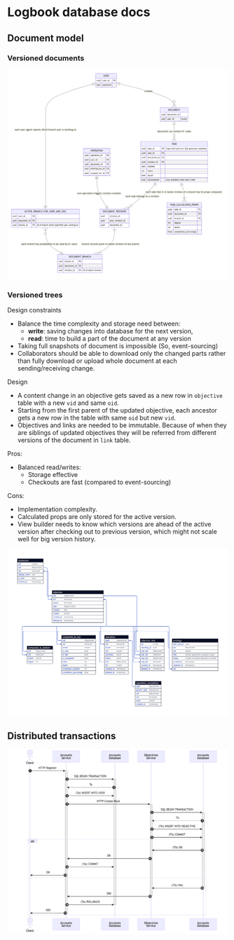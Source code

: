 # Logbook database docs

## Document model

### Versioned documents

![](branching.png)

### Versioned trees

Design constraints

- Balance the time complexity and storage need between: 
  - **write**: saving changes into database for the next version, 
  - **read**: time to build a part of the document at any version
- Taking full snapshots of document is impossible (So, event-sourcing)
- Collaborators should be able to download only the changed parts rather than fully download or upload whole document at each sending/receiving change.

Design

- A content change in an objective gets saved as a new row in `objective` table with a new `vid` and same `oid`.
- Starting from the first parent of the updated objective, each ancestor gets a new row in the table with same `oid` but new `vid`.
- Objectives and links are needed to be immutable. Because of when they are siblings of updated objectives they will be referred from different versions of the document in `link` table.

Pros:

- Balanced read/writes: 
  - Storage effective
  - Checkouts are fast (compared to event-sourcing)

Cons:

- Implementation complexity.
- Calculated props are only stored for the active version.
- View builder needs to know which versions are ahead of the active version after checking out to previous version, which might not scale well for big version history.

![](simplified.png)

## Distributed transactions

![](transactions.png)
